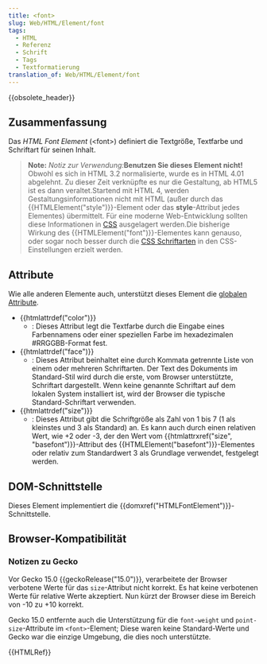 ```yaml
---
title: <font>
slug: Web/HTML/Element/font
tags:
  - HTML
  - Referenz
  - Schrift
  - Tags
  - Textformatierung
translation_of: Web/HTML/Element/font
---
```

{{obsolete_header}}

## Zusammenfassung

Das _HTML Font Element_ (\<font>) definiert die Textgröße, Textfarbe und Schriftart für seinen Inhalt.

> **Note:** _Notiz zur Verwendung:_**Benutzen Sie dieses Element nicht!** Obwohl es sich in HTML 3.2 normalisierte, wurde es in HTML 4.01 abgelehnt. Zu dieser Zeit verknüpfte es nur die Gestaltung, ab HTML5 ist es dann veraltet.Startend mit HTML 4, werden Gestaltungsinformationen nicht mit HTML (außer durch das {{HTMLElement("style")}}-Element oder das **style**-Attribut jedes Elementes) übermittelt. Für eine moderne Web-Entwicklung sollten diese Informationen in [CSS](/de/docs/Web/CSS) ausgelagert werden.Die bisherige Wirkung des {{HTMLElement("font")}}-Elementes kann genauso, oder sogar noch besser durch die [CSS Schriftarten](/de/docs/Web/CSS/CSS_Fonts) in den CSS-Einstellungen erzielt werden.

## Attribute

Wie alle anderen Elemente auch, unterstützt dieses Element die [globalen Attribute](/de/docs/HTML/Global_attributes "HTML/Global attributes").

- {{htmlattrdef("color")}}
  - : Dieses Attribut legt die Textfarbe durch die Eingabe eines Farbennamens oder einer speziellen Farbe im hexadezimalen #RRGGBB-Format fest.
- {{htmlattrdef("face")}}
  - : Dieses Attribut beinhaltet eine durch Kommata getrennte Liste von einem oder mehreren Schriftarten. Der Text des Dokuments im Standard-Stil wird durch die erste, vom Browser unterstützte, Schriftart dargestellt. Wenn keine genannte Schriftart auf dem lokalen System installiert ist, wird der Browser die typische Standard-Schriftart verwenden.
- {{htmlattrdef("size")}}
  - : Dieses Attribut gibt die Schriftgröße als Zahl von 1 bis 7 (1 als kleinstes und 3 als Standard) an. Es kann auch durch einen relativen Wert, wie +2 oder -3, der den Wert vom {{htmlattrxref("size", "basefont")}}-Attribut des {{HTMLElement("basefont")}}-Elementes oder relativ zum Standardwert 3 als Grundlage verwendet, festgelegt werden.

## DOM-Schnittstelle

Dieses Element implementiert die {{domxref("HTMLFontElement")}}-Schnittstelle.

## Browser-Kompatibilität

### Notizen zu Gecko

Vor Gecko 15.0 {{geckoRelease("15.0")}}, verarbeitete der Browser verbotene Werte für das `size`-Attribut nicht korrekt. Es hat keine verbotenen Werte für relative Werte akzeptiert. Nun kürzt der Browser diese im Bereich von -10 zu +10 korrekt.

Gecko 15.0 entfernte auch die Unterstützung für die `font-weight` und `point-size`-Attribute im `<font>`-Element; Diese waren keine Standard-Werte und Gecko war die einzige Umgebung, die dies noch unterstützte.

{{HTMLRef}}
